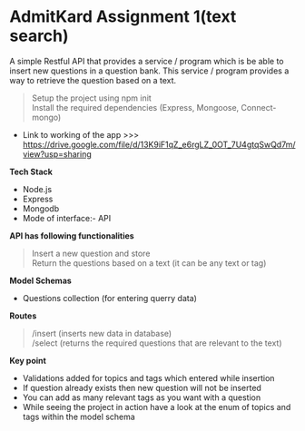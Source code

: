 # AdmitKard Assignment 1(text search)
A simple Restful API that provides a service / program which is be able to insert new questions in a question bank. This service / program  provides a way to retrieve the question based on a text.
 

> Setup the project using npm init<br />
> Install the required dependencies (Express, Mongoose, Connect-mongo)<br />

- Link to working of the app >>> https://drive.google.com/file/d/13K9iF1qZ_e6rgLZ_0OT_7U4gtqSwQd7m/view?usp=sharing

**Tech Stack**
- Node.js<br />
- Express <br/>
- Mongodb <br/>
- Mode of interface:- API

**API has following functionalities**

> Insert a new question and store<br />
> Return the questions based on a text (it can be any text or tag) <br />

**Model Schemas**

- Questions collection (for entering querry data)

**Routes**

> /insert (inserts new data in database)<br />
> /select (returns the required questions that are relevant to the text)<br />

**Key point**
- Validations added for topics and tags which entered while insertion<br />
- If question already exists then new question will not be inserted <br />
- You can add as many relevant tags as you want with a question<br/>
- While seeing the project in action have a look at the enum of topics and tags within the model schema<br/>





